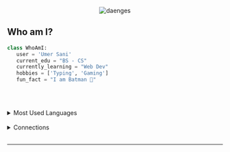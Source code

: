 [comment]: <> (View Counter)
<p align="middle"> <img src="https://komarev.com/ghpvc/?username=umersanii&label=Visits&color=00FFFF&style=flat" alt="daenges" /> </p>

## Who am I?

 ```python
class WhoAmI:
    user = 'Umer Sani'
    current_edu = "BS - CS"
    currently_learning = "Web Dev"
    hobbies = ['Typing', 'Gaming']
    fun_fact = "I am Batman 🦇"
	
	
 ```
<br />



[comment]: <> (Extend Catistics)
<details>

[comment]: <> (Most used languages)
<summary align="left">Most Used Languages</summary>
<br />
<p align="center" >
<img style="margin-right: 10px;" />
<img height="38" width="38" src="https://cdn.simpleicons.org/cplusplus/cyan" style="margin-right: 10px;" />
<img height="38" width="38" src="https://cdn.simpleicons.org/c/cyan" style="margin-right: 10px;" />
<img height="38" width="38" src="https://cdn.simpleicons.org/cplusplus/cyan" style="margin-right: 10px;" />
<img height="38" width="38" src="https://cdn.simpleicons.org/python/cyan" />

</p>

</details>


<br />

[comment]: <> (Extend Catistics)
<details>

[comment]: <> (Connections)
<summary align="left">Connections</summary>
<br />
<p align="center" >
<img style="margin-right: 10px;" />
<a href="https://discord.gg/d3eqSYmhyB" target="_blank">
  <img height="38" width="38" src="https://cdn.simpleicons.org/discord/cyan" style="margin-right: 10px;" alt="Discord Icon" />
</a>
<a href="mailto:iamumersani@gmail.com" target="_blank">
  <img height="38" width="38" src="https://cdn.simpleicons.org/gmail/cyan" style="margin-right: 10px;" alt="Gmail Icon" />
</a>
<a href="https://steamcommunity.com/profiles/76561198965901738/" target="_blank">
  <img height="38" width="38" src="https://cdn.simpleicons.org/steam/cyan" style="margin-right: 10px;" alt="Steam Icon" />
</a>
<a href="https://www.linkedin.com/in/umer-sani-656372221/" target="_blank">
  <img height="38" width="38" src="https://cdn.simpleicons.org/linkedin/cyan" alt="LinkedIn Icon" />
</a>

</details>
<br />

---


